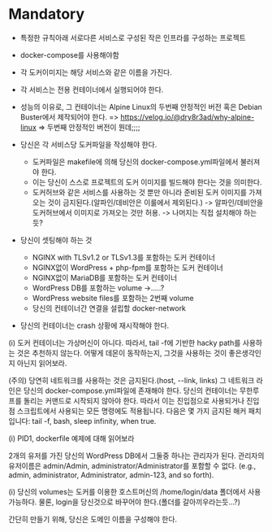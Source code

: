 # Mandatory

- 특정한 규칙아래 서로다른 서비스로 구성된 작은 인프라를 구성하는 프로젝트
- docker-compose를 사용해야함
- 각 도커이미지는 해당 서비스와 같은 이름을 가진다.
- 각 서비스는 전용 컨테이너에서 실행되어야 한다.

- 성능의 이유로, 그 컨테이너는 Alpine Linux의 두번째 안정적인 버전 혹은 Debian Buster에서 제작되어야 한다.
=> https://velog.io/@dry8r3ad/why-alpine-linux
=> 두번째 안정적인 버전이 뭔데;;;;
- 당신은 각 서비스당 도커파일을 작성해야 한다.
	- 도커파일은 makefile에 의해 당신의 docker-compose.yml파일에서 불러져야 한다.
	- 이는 당신이 스스로 프로젝트의 도커 이미지를 빌드해야 한다는 것을 의미한다.
	- 도커허브와 같은 서비스를 사용하는 것 뿐만 아니라 준비된 도커 이미지를 가져오는 것이 금지된다.(알파인/데비안은 이룰에서 제외된다.)
		-> 알파인/데비안을 도커허브에서 이미지로 가져오는 것만 허용.
		-> 나머지는 직접 설치해야 하는듯?

- 당신이 셋팅해야 하는 것
	- NGINX with TLSv1.2 or TLSv1.3를 포함하는 도커 컨테이너
	- NGINX없이 WordPress + php-fpm를 포함하는 도커 컨테이너
	- NGINX없이 MariaDB를 포함하는 도커 컨테이너
	- WordPress DB를 포함하는 volume ->.....?
	- WordPress website files를 포함하는 2번째 volume
	- 당신의 컨테이너간 연결을 설립할 docker-network
- 당신의 컨테이너는 crash 상황에 재시작해야 한다.

(i) 도커 컨테이너는 가상머신이 아니다. 따라서, tail -f에 기반한 hacky path를 사용하는 것은 추천하지 않는다.
어떻게 데몬이 동작하는지, 그것을 사용하는 것이 좋은생각인지 아닌지 읽어보라.

(주의) 당연히 네트워크를 사용하는 것은 금지된다.(host, --link, links)
그 네트워크 라인은 당신의 docker-compose.yml파일에 존재해야 한다.
당신의 컨테이너는 무한루프를 돌리는 커맨드로 시작되지 않아야 한다.
따라서 이는 진입점으로 사용되거나 진입점 스크립트에서 사용되는 모든 명령에도 적용됩니다. 다음은 몇 가지 금지된 해커 패치입니다: tail -f, bash, sleep infinity, when true.

(i) PID1, dockerfile 예제에 대해 읽어보라

2개의 유저를 가진 당신의 WordPress DB에서 그둘중 하나는 관리자가 된다.
관리자의 유저이름은 admin/Admin, administrator/Administrator를 포함할 수 없다.
(e.g., admin, administrator, Administrator, admin-123, and
so forth).

(i) 당신의 volumes는 도커를 이용한 호스트머신의 /home/login/data 폴더에서 사용가능하다.
물론, login을 당신것으로 바꾸어야 한다.(폴더를 갈아끼우라는듯...?)

간단히 만들기 위해, 당신은  도메인 이름을 구성해야 한다.
